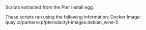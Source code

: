 Scripts extracted from the Pter install egg.

These scripts ran using the following information:
Docker Image: quay.io/parkervcp/pterodactyl-images:debian_wine-5
